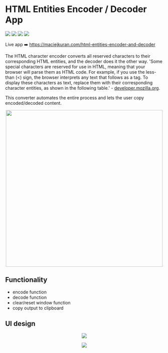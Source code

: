 # HTML Entities Encoder / Decoder App
<span><img src="https://img.shields.io/badge/Adobe%20XD-470137?style=for-the-badge&logo=Adobe%20XD&logoColor=#FF61F6" /> </span> 
<span><img src="https://img.shields.io/badge/HTML5-E34F26?style=for-the-badge&logo=html5&logoColor=white" /> </span> 
<span><img src="https://img.shields.io/badge/Sass-CC6699?style=for-the-badge&logo=sass&logoColor=white" /> </span> 
<span><img src="https://img.shields.io/badge/JavaScript-323330?style=for-the-badge&logo=javascript&logoColor=F7DF1E" /> </span> 

Live app ➡️ https://maciejkuran.com/html-entities-encoder-and-decoder

The HTML character encoder converts all reserved characters to their corresponding HTML entities, and the decoder does it the other way. 'Some special characters are reserved for use in HTML, meaning that your browser will parse them as HTML code. For example, if you use the less-than (&lt;) sign, the browser interprets any text that follows as a tag. To display these characters as text, replace them with their corresponding character entities, as shown in the following table.' - [developer.mozilla.org](https://developer.mozilla.org/en-US/docs/Glossary/Entity). 

This converter automates the entire process and lets the user copy encoded/decoded content.

<p align="center">
<img src="https://user-images.githubusercontent.com/103118542/164681910-8b5fadaa-85b6-4e9d-a89d-cda34004f6a1.png" width="500">
</p>

## Functionality

- encode function
- decode function
- clear/reset window function
- copy output to clipboard


## UI design

<p align="center">
<img src="https://user-images.githubusercontent.com/103118542/164681663-767718fa-dcd0-47d4-81db-c1b83c7f934e.png">
</p>

<p align="center">
<img src="https://user-images.githubusercontent.com/103118542/164681742-0e30ef28-11e4-45ce-aeb1-282066cbf0bd.png">
</p>



